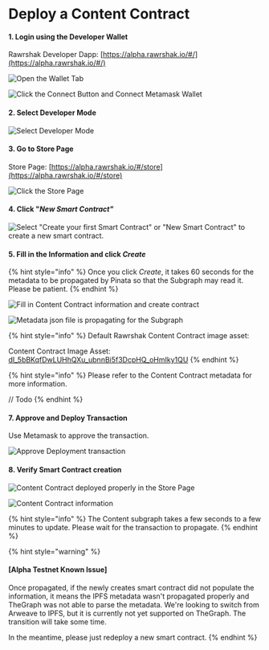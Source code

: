 # Deploy a Content Contract

#### 1. Login using the Developer Wallet

Rawrshak Developer Dapp: [https://alpha.rawrshak.io/#/](https://alpha.rawrshak.io/#/)

![Open the Wallet Tab](<../../../.gitbook/assets/image (21).png>)

![Click the Connect Button and Connect Metamask Wallet](<../../../.gitbook/assets/image (13) (1).png>)

#### 2. Select Developer Mode

![Select Developer Mode](<../../../.gitbook/assets/image (12) (1).png>)

#### 3. Go to Store Page

Store Page: [https://alpha.rawrshak.io/#/store](https://alpha.rawrshak.io/#/store)

![Click the Store Page](<../../../.gitbook/assets/image (25) (1).png>)

#### 4. Click "_New Smart Contract"_

![Select "Create your first Smart Contract" or "New Smart Contract" to create a new smart contract.](<../../../.gitbook/assets/image (2) (1).png>)

#### 5. Fill in the Information and click _Create_

{% hint style="info" %}
Once you click _Create_, it takes 60 seconds for the metadata to be propagated by Pinata so that the Subgraph may read it. Please be patient.&#x20;
{% endhint %}

![Fill in Content Contract information and create contract](<../../../.gitbook/assets/image (16) (1).png>)

![Metadata json file is propagating for the Subgraph](<../../../.gitbook/assets/image (23).png>)

{% hint style="info" %}
Default Rawrshak Content Contract image asset:

Content Contract Image Asset: [dI\_5bBKqfDwLUHhQXu\_ubnnBi5f3DcpHQ\_oHmIky1QU](https://osh7s3asvj6dyc2qpbif537onz44dc4x64g4ur2d7idzrcjs2ucq.arweave.net/dI\_5bBKqfDwLUHhQXu\_ubnnBi5f3DcpHQ\_oHmIky1QU)
{% endhint %}

{% hint style="info" %}
Please refer to the Content Contract metadata for more information.

// Todo
{% endhint %}

#### 7. Approve and Deploy Transaction

Use Metamask to approve the transaction.&#x20;

![Approve Deployment transaction](<../../../.gitbook/assets/image (24).png>)

#### 8. Verify Smart Contract creation

![Content Contract deployed properly in the Store Page](<../../../.gitbook/assets/image (5).png>)

![Content Contract information](<../../../.gitbook/assets/image (4) (1).png>)

{% hint style="info" %}
The Content subgraph takes a few seconds to a few minutes to update. Please wait for the transaction to propagate.
{% endhint %}

{% hint style="warning" %}
#### \[Alpha Testnet Known Issue]

Once propagated, if the newly creates smart contract did not populate the information, it means the IPFS metadata wasn't propagated properly and TheGraph was not able to parse the metadata. We're looking to switch from Arweave to IPFS, but it is currently not yet supported on TheGraph. The transition will take some time.

In the meantime, please just redeploy a new smart contract.&#x20;
{% endhint %}
